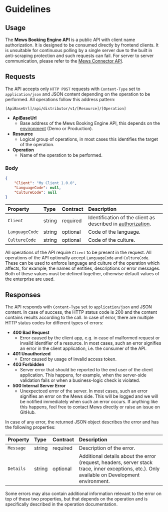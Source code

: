 # Guidelines

## Usage

The __Mews Booking Engine API__ is a public API with client name authorization. It is designed to be consumed directly by frontend clients. It is unsuitable for continuous polling by a single server due to the built in anti-scraping protection and such requests can fail. For server to server communication, please refer to the [Mews Connector API](https://mews-systems.gitbook.io/connector-api/).

## Requests

The API accepts only `HTTP POST` requests with `Content-Type` set to `application/json` and JSON content depending on the operation to be performed. All operations follow this address pattern:

```text
[ApiBaseUrl]/api/distributor/v1/[Resource]/[Operation]
```

* **ApiBaseUrl**
  * Base address of the Mews Booking Engine API, this depends on the [environment](environments.md) (Demo or Production).
* **Resource**
  * Logical group of operations, in most cases this identifies the target of the operation.
* **Operation**
  * Name of the operation to be performed.

### Body
```json
{
    "Client": "My Client 1.0.0",
    "LanguageCode": null,
    "CultureCode": null 
}
```
| Property | Type | Contract | Description |
| :--- | :--- | :--- | :--- |
| `Client` | string | required | Identification of the client as described in [authorization](./authorization.md). |
| `LanguageCode` | string | optional | Code of the language. |
| `CultureCode` | string | optional | Code of the culture. |

All operations of the API require `Client` to be present in the request.
All operations of the API optionally accept `LanguageCode` and `CultureCode`. These can be used to enforce language and culture of the operation which affects, for example, the names of entities, descriptions or error messages.
Both of these values must be defined together, otherwise default values of the enterprise are used.

## Responses

The API responds with `Content-Type` set to `application/json` and JSON content. In case of success, the HTTP status code is 200 and the content contains results according to the call.
In case of error, there are multiple HTTP status codes for different types of errors:

* **400 Bad Request**
  * Error caused by the client app, e.g. in case of malformed request or invalid identifier of a resource. In most cases, such an error signifies an error in the client application, i.e. the consumer of the API.
* **401 Unauthorized**
  * Error caused by usage of invalid access token.
* **403 Forbidden**
  * Server error that should be reported to the end user of the client application. This happens, for example, when the server-side validation fails or when a business-logic check is violated.
* **500 Internal Server Error**
  * Unexpectced error of the server. In most cases, such an error signifies an error on the Mews side. This will be logged and we will be notified immediately when such an error occurs.
  If anything like this happens, feel free to contact Mews directly or raise an issue on GitHub.

In case of any error, the returned JSON object describes the error and has the following properties:

| Property | Type | Contract | Description |
| :--- | :--- | :--- | :--- |
| `Message` | string | required | Description of the error. |
| `Details` | string | optional | Additional details about the error \(request, headers, server stack trace, inner exceptions, etc.\). Only available on Development environment. |

Some errors may also contain additional information relevant to the error on top of these two properties, but that depends on the operation and is specifically described in the operation documentation.
